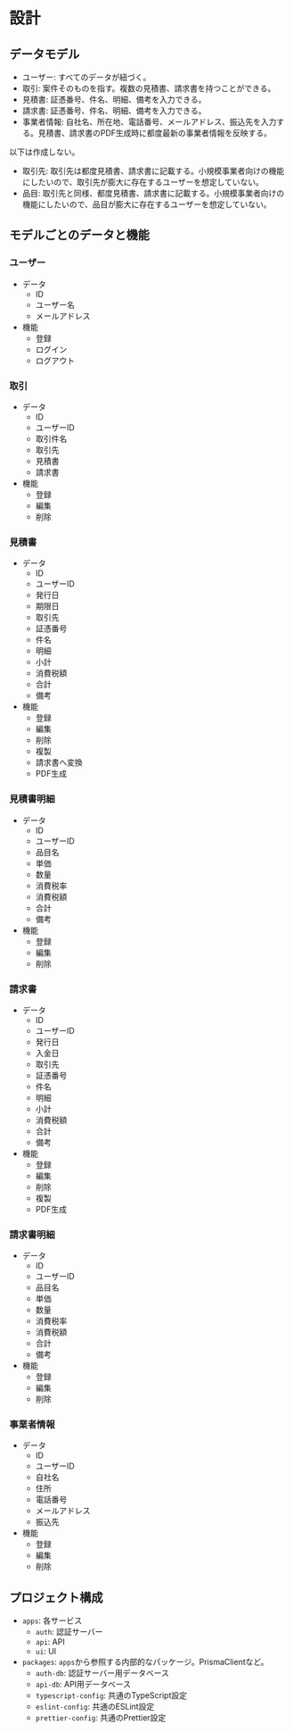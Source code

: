 # 設計

## データモデル

- ユーザー: すべてのデータが紐づく。
- 取引: 案件そのものを指す。複数の見積書、請求書を持つことができる。
- 見積書: 証憑番号、件名、明細、備考を入力できる。
- 請求書: 証憑番号、件名、明細、備考を入力できる。
- 事業者情報: 自社名、所在地、電話番号、メールアドレス、振込先を入力する。見積書、請求書のPDF生成時に都度最新の事業者情報を反映する。

以下は作成しない。

- 取引先: 取引先は都度見積書、請求書に記載する。小規模事業者向けの機能にしたいので、取引先が膨大に存在するユーザーを想定していない。
- 品目: 取引先と同様、都度見積書、請求書に記載する。小規模事業者向けの機能にしたいので、品目が膨大に存在するユーザーを想定していない。

## モデルごとのデータと機能

### ユーザー

- データ
  - ID
  - ユーザー名
  - メールアドレス
- 機能
  - 登録
  - ログイン
  - ログアウト

### 取引

- データ
  - ID
  - ユーザーID
  - 取引件名
  - 取引先
  - 見積書
  - 請求書
- 機能
  - 登録
  - 編集
  - 削除

### 見積書

- データ
  - ID
  - ユーザーID
  - 発行日
  - 期限日
  - 取引先
  - 証憑番号
  - 件名
  - 明細
  - 小計
  - 消費税額
  - 合計
  - 備考
- 機能
  - 登録
  - 編集
  - 削除
  - 複製
  - 請求書へ変換
  - PDF生成

### 見積書明細

- データ
  - ID
  - ユーザーID
  - 品目名
  - 単価
  - 数量
  - 消費税率
  - 消費税額
  - 合計
  - 備考
- 機能
  - 登録
  - 編集
  - 削除

### 請求書

- データ
  - ID
  - ユーザーID
  - 発行日
  - 入金日
  - 取引先
  - 証憑番号
  - 件名
  - 明細
  - 小計
  - 消費税額
  - 合計
  - 備考
- 機能
  - 登録
  - 編集
  - 削除
  - 複製
  - PDF生成

### 請求書明細

- データ
  - ID
  - ユーザーID
  - 品目名
  - 単価
  - 数量
  - 消費税率
  - 消費税額
  - 合計
  - 備考
- 機能
  - 登録
  - 編集
  - 削除

### 事業者情報

- データ
  - ID
  - ユーザーID
  - 自社名
  - 住所
  - 電話番号
  - メールアドレス
  - 振込先
- 機能
  - 登録
  - 編集
  - 削除

## プロジェクト構成

- `apps`: 各サービス
  - `auth`: 認証サーバー
  - `api`: API
  - `ui`: UI
- `packages`: `apps`から参照する内部的なパッケージ。PrismaClientなど。
  - `auth-db`: 認証サーバー用データベース
  - `api-db`: API用データベース
  - `typescript-config`: 共通のTypeScript設定
  - `eslint-config`: 共通のESLint設定
  - `prettier-config`: 共通のPrettier設定
